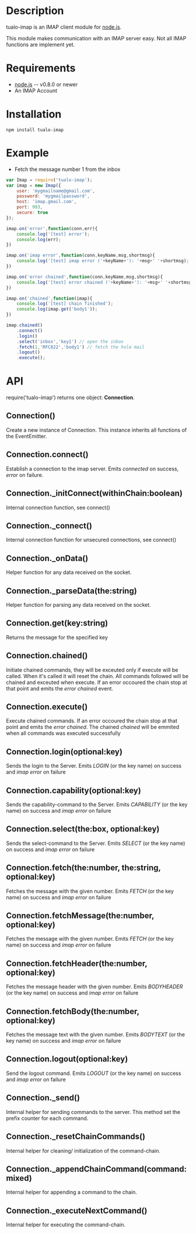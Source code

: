 Description
===========

tualo-imap is an IMAP client module for [node.js](http://nodejs.org/).

This module makes communication with an IMAP server easy. 
Not all IMAP functions are implement yet.

Requirements
============

* [node.js](http://nodejs.org/) -- v0.8.0 or newer
* An IMAP Account


Installation
============

    npm install tualo-imap

Example
=======

* Fetch the message number 1 from the inbox

```javascript
var Imap = require('tualo-imap');
var imap = new Imap({
	user: 'mygmailname@gmail.com',
	password: 'mygmailpassword',
	host: 'imap.gmail.com',
	port: 993,
	secure: true
}); 

imap.on('error',function(conn,err){
	console.log('[test] error');
	console.log(err);
})

imap.on('imap error',function(conn,keyName,msg,shortmsg){
	console.log('[test] imap error ('+keyName+'): '+msg+' '+shortmsg);
})

imap.on('error chained',function(conn,keyName,msg,shortmsg){
	console.log('[test] error chained ('+keyName+'): '+msg+' '+shortmsg);
})

imap.on('chained',function(imap){
	console.log('[test] chain finished');
	console.log(imap.get('body1'));
})

imap.chained()
	.connect()
	.login()
	.select('inbox','key1') // open the inbox
	.fetch(1,'RFC822','body1') // fetch the hole mail
	.logout()
	.execute();
```

API
===

require('tualo-imap') returns one object: **Connection**.

## Connection()

  Create a new instance of Connection. This instance inherits all functions of the EventEmitter.

## Connection.connect()

  Establish a connection to the imap server.
  Emits *connected* on success, *error* on failure.

## Connection._initConnect(withinChain:boolean)

  Internal connection function, see connect()

## Connection._connect()

  Internal connection function for unsecured connections, see connect()

## Connection._onData()

  Helper function for any data received on the socket.

## Connection._parseData(the:string)

  Helper function for parsing any data received on the socket.

## Connection.get(key:string)

  Returns the message for the specified key

## Connection.chained()

  Initiate chained commands, they will be exceuted only if execute will be called.
  When it's called it will reset the chain. All commands followed will be chained and 
  exceuted when execute. If an error occoured the chain stop at that point and 
  emits the *error chained* event.

## Connection.execute()

  Execute chained commands. If an error occoured the chain stop at that point and 
  emits the *error chained*. The chained *chained* will be emmited when all commands was executed successfully

## Connection.login(optional:key)

  Sends the login to the Server.
  Emits *LOGIN* (or the key name) on success and *imap error* on failure

## Connection.capability(optional:key)

  Sends the capability-command to the Server.
  Emits *CAPABILITY* (or the key name) on success and *imap error* on failure

## Connection.select(the:box, optional:key)

  Sends the select-command to the Server.
  Emits *SELECT* (or the key name) on success and *imap error* on failure

## Connection.fetch(the:number, the:string, optional:key)

  Fetches the message with the given number.
  Emits *FETCH* (or the key name) on success and *imap error* on failure

## Connection.fetchMessage(the:number, optional:key)

  Fetches the message with the given number.
  Emits *FETCH* (or the key name) on success and *imap error* on failure

## Connection.fetchHeader(the:number, optional:key)

  Fetches the message header with the given number.
  Emits *BODYHEADER* (or the key name) on success and *imap error* on failure

## Connection.fetchBody(the:number, optional:key)

  Fetches the message text with the given number.
  Emits *BODYTEXT* (or the key name) on success and *imap error* on failure

## Connection.logout(optional:key)

  Send the logout command.
  Emits *LOGOUT* (or the key name) on success and *imap error* on failure

## Connection._send()

  Internal helper for sending commands to the server.
  This method set the prefix counter for each command.

## Connection._resetChainCommands()

  Internal helper for cleaning/ initialization of the command-chain.

## Connection._appendChainCommand(command:mixed)

  Internal helper for appending a command to the chain.

## Connection._executeNextCommand()

  Internal helper for executing the command-chain.
